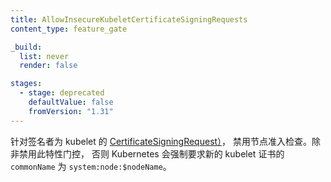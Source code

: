 ```yaml
---
title: AllowInsecureKubeletCertificateSigningRequests
content_type: feature_gate

_build:
  list: never
  render: false

stages:
  - stage: deprecated
    defaultValue: false
    fromVersion: "1.31"
---
```

  
<!--
Disable node admission validation of
[CertificateSigningRequests](/docs/reference/access-authn-authz/certificate-signing-requests/#certificate-signing-requests)
for kubelet signers. Unless you disable this feature gate, Kubernetes enforces that new
kubelet certificates have a `commonName` matching `system:node:$nodeName`.
-->
针对签名者为 kubelet 的 [CertificateSigningRequest）](/zh-cn/docs/reference/access-authn-authz/certificate-signing-requests/#certificate-signing-requests)，
禁用节点准入检查。除非禁用此特性门控，
否则 Kubernetes 会强制要求新的 kubelet 证书的 `commonName` 为 `system:node:$nodeName`。

